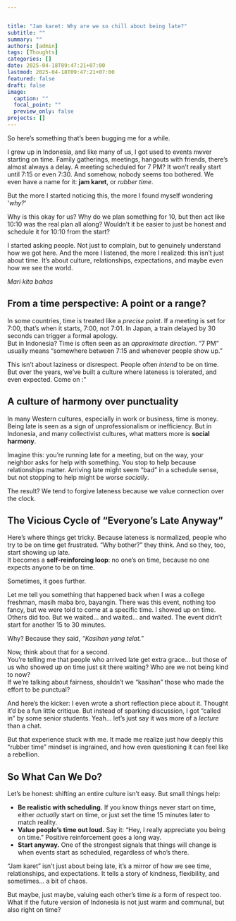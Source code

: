 ```yaml
---


title: "Jam karet: Why are we so chill about being late?"
subtitle: ""
summary: ""
authors: [admin]
tags: [Thoughts]
categories: []
date: 2025-04-18T09:47:21+07:00
lastmod: 2025-04-18T09:47:21+07:00
featured: false
draft: false
image:
  caption: ""
  focal_point: ""
  preview_only: false
projects: []
---
```


So here’s something that’s been bugging me for a while.

I grew up in Indonesia, and like many of us, I got used to events nwver starting on time. Family gatherings, meetings, hangouts with friends, there’s almost always a delay. A meeting scheduled for 7 PM? It won’t really start until 7:15 or even 7:30. And somehow, nobody seems too bothered. We even have a name for it: **jam karet**, or *rubber time*.

But the more I started noticing this, the more I found myself wondering '*why?*'

Why is this okay for us? Why do we plan something for 10, but then act like 10:10 was the real plan all along? Wouldn’t it be easier to just be honest and schedule it for 10:10 from the start?

I started asking people. Not just to complain, but to genuinely understand how we got here. And the more I listened, the more I realized: this isn’t just about time. It’s about culture, relationships, expectations, and maybe even how we see the world.

*Mari kita bahas*


## From a time perspective: A point or a range?

In some countries, time is treated like a *precise point*. If a meeting is set for 7:00, that’s when it starts, 7:00, not 7:01. In Japan, a train delayed by 30 seconds can trigger a formal apology.  
But in Indonesia? Time is often seen as an *approximate direction*. “7 PM” usually means “somewhere between 7:15 and whenever people show up.”

This isn’t about laziness or disrespect. People often *intend* to be on time. But over the years, we’ve built a culture where lateness is tolerated, and even expected. Come on :"

## A culture of harmony over punctuality

In many Western cultures, especially in work or business, time is money. Being late is seen as a sign of unprofessionalism or inefficiency. But in Indonesia, and many collectivist cultures, what matters more is **social harmony**.

Imagine this: you’re running late for a meeting, but on the way, your neighbor asks for help with something. You stop to help because relationships matter. Arriving late might seem “bad” in a schedule sense, but not stopping to help might be worse *socially*.

The result? We tend to forgive lateness because we value connection over the clock.

## The Vicious Cycle of “Everyone’s Late Anyway”

Here’s where things get tricky. Because lateness is normalized, people who try to be on time get frustrated. “Why bother?” they think. And so they, too, start showing up late.  
It becomes a **self-reinforcing loop**: no one’s on time, because no one expects anyone to be on time.

Sometimes, it goes further.

Let me tell you something that happened back when I was a college freshman, masih maba bro, bayangin. There was this event, nothing too fancy, but we were told to come at a specific time. I showed up on time. Others did too. But we waited… and waited… and waited. The event didn’t start for another 15 to 30 minutes.

Why? Because they said, *“Kasihan yang telat.”*

Now, think about that for a second.  
You’re telling me that people who arrived late get extra grace… but those of us who showed up on time just sit there waiting? Who are we not being kind to now?  
If we’re talking about fairness, shouldn’t we “kasihan” those who made the effort to be punctual?

And here’s the kicker: I even wrote a short reflection piece about it. Thought it’d be a fun little critique. But instead of sparking discussion, I got “called in” by some senior students. Yeah… let’s just say it was more of a *lecture* than a chat.

But that experience stuck with me. It made me realize just how deeply this “rubber time” mindset is ingrained, and how even questioning it can feel like a rebellion.

## So What Can We Do?

Let’s be honest: shifting an entire culture isn’t easy. But small things help:

- **Be realistic with scheduling.** If you know things never start on time, either *actually* start on time, or just set the time 15 minutes later to match reality.
- **Value people’s time out loud.** Say it: “Hey, I really appreciate you being on time.” Positive reinforcement goes a long way.
- **Start anyway.** One of the strongest signals that things will change is when events start as scheduled, regardless of who’s there.

“Jam karet” isn’t just about being late, it’s a mirror of how we see time, relationships, and expectations. It tells a story of kindness, flexibility, and sometimes… a bit of chaos.

But maybe, just maybe, valuing each other’s time *is* a form of respect too.  
What if the future version of Indonesia is not just warm and communal, but also right on time?

